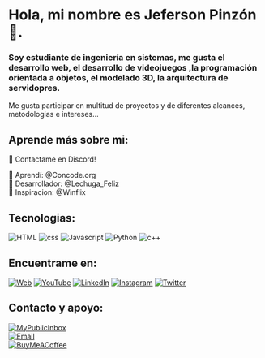 #  Hola, mi nombre es Jeferson Pinzón 👋. 
### Soy estudiante de ingeniería en sistemas, me gusta el desarrollo web, el desarrollo de videojuegos ,la programación orientada a objetos, el modelado 3D, la arquitectura de servidopres.

Me gusta participar en multitud de proyectos y de diferentes alcances, metodologias e intereses...

## Aprende más sobre mi:

🎁 Contactame en Discord!

🥉 Aprendí:     @Concode.org</br>
🥈 Desarrollador:  @Lechuga_Feliz </br>
🥇 Inspiracion:  @Winflix

## Tecnologias:
![HTML](https://img.shields.io/badge/HTML5-FF8000?style=for-the-badge&logo=html5&logoColor=white&labelColor=101010)
![css](https://img.shields.io/badge/CSS-0095D5?style=for-the-badge&logo=css3&logoColor=white&labelColor=101010)
![Javascript](https://img.shields.io/badge/Java_Script-0095D5?style=for-the-badge&logo=javascript&logoColor=white&labelColor=101010)
![Python](https://img.shields.io/badge/PYTHON-0095D5?style=for-the-badge&logo=python&logoColor=white&labelColor=101010)
![c++](https://img.shields.io/badge/C++-0095D5?style=for-the-badge&logo=cplusplus&logoColor=white&labelColor=101010)</br>

## Encuentrame en:

[![Web](https://img.shields.io/badge/Mi_Sitio_Web-Proximamente-14a1f0?style=for-the-badge&logo=wordpress&logoColor=white&labelColor=101010)](https://GOOGLE.com)
[![YouTube](https://img.shields.io/badge/YouTube-S4LPICON-FF0000?style=for-the-badge&logo=youtube&logoColor=white&labelColor=101010)]([https://devexperto.com/youtube](https://www.youtube.com/channel/UCKpGqA0vn_un_0v1lh4hGag))
[![LinkedIn](https://img.shields.io/badge/LinkedIn-Jeferson_Pinzon-0077B5?style=for-the-badge&logo=linkedin&logoColor=white&labelColor=101010)]([https://devexperto.com/linkedin](https://www.linkedin.com/in/jeferson-pinzon-799b99272/))
[![Instagram](https://img.shields.io/badge/Instagram-@jeferson.pinz-E4405F?style=for-the-badge&logo=instagram&logoColor=white&labelColor=101010)](https:instagram/jeferson.pinz)
[![Twitter](https://img.shields.io/badge/Twitter-@S4LPICON-1DA1F2?style=for-the-badge&logo=twitter&logoColor=white&labelColor=101010)](https://twitter.com/S4LPICON)


## Contacto y apoyo:

[![MyPublicInbox](https://img.shields.io/badge/Contacto_Publico-MENSAJE+CAFÉ_Gracias!-orange?style=for-the-badge&logo=Microsoft+Outlook&logoColor=white&labelColor=101010)](https://mypublicinbox.com/mouredev)
</br>
[![Email](https://img.shields.io/badge/contacto.s4lpicon@gmail.com-email_personal-D14836?style=for-the-badge&logo=gmail&logoColor=white&labelColor=101010)](mailto:contacto.s4lpicon@gmail.com)
</br>
[![BuyMeACoffee](https://img.shields.io/badge/Cómprame_un_Café-apoya_mi_aprendizaje-FFDD00?style=for-the-badge&logo=buy-me-a-coffee&logoColor=white&labelColor=101010)]([https://www.buymeacoffee.com/mouredev](https://www.buymeacoffee.com/jeffersonp7))
